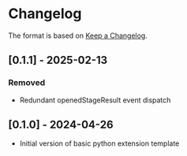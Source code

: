 # Changelog

The format is based on [Keep a Changelog](https://keepachangelog.com/en/1.0.0/).


## [0.1.1] - 2025-02-13
### Removed
- Redundant openedStageResult event dispatch

## [0.1.0] - 2024-04-26
- Initial version of basic python extension template